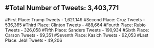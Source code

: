 #Total Number of Tweets: 3,403,771 
---
#First Place: Trump Tweets - 1,621,149
#Second Place: Cruz Tweets - 536,365
#Third Place: Clinton Tweets - 488,664
#Fourth Place: Rubio Tweets - 326,058
#Fifth Place: Sanders Tweets - 190,934
#Sixth Place: Carson Tweets - 99,351
#Seventh Place: Kasich Tweets - 92,053
#Last Place: Jeb! Tweets - 49,206
